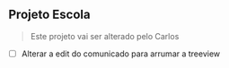 ## Projeto Escola

> Este projeto vai ser alterado pelo Carlos

- [ ] Alterar a edit do comunicado para arrumar a treeview
